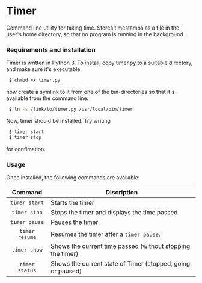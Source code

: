# Timer
Command line utility for taking time. Stores timestamps as a file in the user's home directory, so that no program is running in the background.


### Requirements and installation
Timer is written in Python 3. To install, copy timer.py to a suitable directory, and make sure it's executable:
``` bash
 $ chmod +x timer.py
```
now create a symlink to it from one of the bin-directories so that it's available from the command line:
``` bash
 $ ln -s /link/to/timer.py /usr/local/bin/timer
```
Now, timer should be installed. Try writing
``` bash
 $ timer start
 $ timer stop
```
for confimation. 


### Usage
Once installed, the following commands are available:

|    Command      |  Discription                                                  |
|  :---------:    |  -------------------------------------------------------      |
| `timer start`   |  Starts the timer                                             |
| `timer stop`    |  Stops the timer and displays the time passed                 |
| `timer pause`   |  Pauses the timer                                             |
| `timer resume`  |  Resumes the timer after a `timer pause`.                     |
| `timer show`    |  Shows the current time passed (without stopping the timer)   |
| `timer status`  |  Shows the current state of Timer (stopped, going or paused)  |


